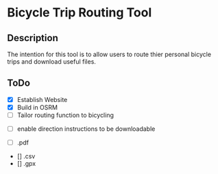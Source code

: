 

# Bicycle Trip Routing Tool

## Description 
 The intention for this tool is to allow users to route thier personal bicycle trips and download useful files. 
 
## ToDo
 
 * [x] Establish Website
 * [x] Build in OSRM
 * [ ] Tailor routing function to bicycling
 - [ ] enable direction instructions to be downloadable 
  * [ ] .pdf
  * [] .csv
  * [] .gpx
  
  
